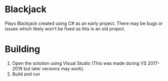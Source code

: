 # Blackjack

Plays Blackjack created using C# as an early project. There may be bugs or issues which likely won't be fixed as this is an old project.

# Building
1. Open the solution using Visual Studio (This was made during VS 2017-2019 but later versions may work).
2. Build and run
